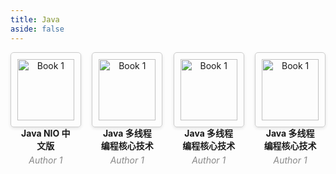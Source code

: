 ```yaml
---
title: Java
aside: false
---
```


<style>
.book-container {
  display: flex;
  flex-wrap: wrap;
  justify-content: space-between;
}

.book-card {
  width: 18%;
  margin-bottom: 20px;
  padding: 10px;
  border: 1px solid #ccc;
  border-radius: 5px;
  box-shadow: 0 2px 5px rgba(0, 0, 0, 0.1);
  text-align: center;
}

.book-image {
  width: 100%;
  height: auto;
  margin-bottom: 10px;
}

.book-title {
  font-weight: bold;
  margin-bottom: 5px;
}

.book-author {
  font-style: italic;
  color: #888;
  margin-bottom: 5px;
}

.book-description {
  font-size: 14px;
}

.book-download {
    text-decoration: none; 
    /*color: inherit; */
}

</style>

<div class="book-container">
  <div class="book-card">
    <a href="/书籍下载/Java/pdf/Java NIO 中文版.pdf" download style="text-decoration: none;color: inherit; ">
        <img src="/书籍下载/Java/images/Java NIO.png" alt="Book 1" class="book-image">
        <div class="book-title">Java NIO 中文版</div>
        <div class="book-author">Author 1</div>
    </a>
  </div>
 <div class="book-card">
    <a href="/书籍下载/Java/pdf/Java 多线程编程核心技术.pdf" download style="text-decoration: none;color: inherit; ">
        <img src="/书籍下载/Java/images/Java多线程编程核心技术.png" alt="Book 1" class="book-image">
        <div class="book-title">Java 多线程编程核心技术</div>
        <div class="book-author">Author 1</div>
    </a>
  </div>
 <div class="book-card">
    <a href="/书籍下载/Java/pdf/Java工程师修炼之道.pdf" download style="text-decoration: none;color: inherit; ">
        <img src="/书籍下载/Java/images/Java工程师修炼之道.png" alt="Book 1" class="book-image">
        <div class="book-title">Java 多线程编程核心技术</div>
        <div class="book-author">Author 1</div>
    </a>
  </div>
 <div class="book-card">
    <a href="/书籍下载/Java/pdf/Java性能调优指南.pdf" download style="text-decoration: none;color: inherit; ">
        <img src="/书籍下载/Java/images/Java性能调优指南.png" alt="Book 1" class="book-image">
        <div class="book-title">Java 多线程编程核心技术</div>
        <div class="book-author">Author 1</div>
    </a>
  </div>
</div>

